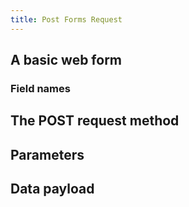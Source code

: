 ```yaml
---
title: Post Forms Request
---
```



## A basic web form

### Field names

## The POST request method


## Parameters


## Data payload
